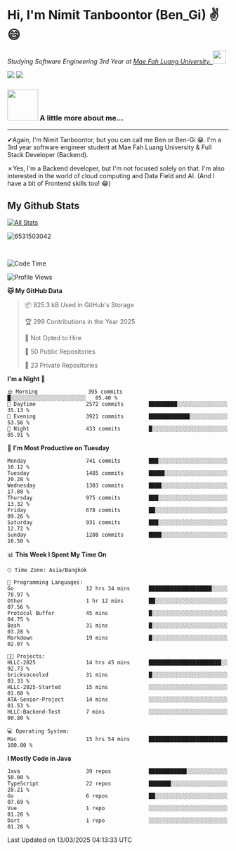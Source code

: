 # Hi, I'm Nimit Tanboontor (Ben_Gi) ✌😄
<p><em>Studying Software Engineering 3rd Year at <a href="https://en.mfu.ac.th/home.html"> Mae Fah Luang University.
</a><img src="https://media.giphy.com/media/WUlplcMpOCEmTGBtBW/giphy.gif" width="30"> </em></p>


[![](https://img.shields.io/badge/linkedin-%230077B5.svg?style=for-the-badge&logo=linkedin)]([https://www.linkedin.com/in/thanaphoom-babparn/](https://www.linkedin.com/in/nimit-tanbooutor-798139246/))
[![](https://img.shields.io/badge/Medium-12100E?style=for-the-badge&logo=medium&logoColor=white)](https://medium.com/@nimittanbooutor)

### <img src="https://media.giphy.com/media/VgCDAzcKvsR6OM0uWg/giphy.gif" width="70"> A little more about me...  

<hr> <!-- Horizontal line -->

&#10004;Again, I'm Nimit Tanboontor, but you can call me Ben or Ben-Gi 😁. I'm a 3rd year software engineer student at Mae Fah Luang University & Full Stack Developer (Backend).

&#10007;Yes, I'm a Backend developer, but I'm not focused solely on that. I'm also interested in the world of cloud computing and Data Field and AI. (And I have a bit of Frontend skills too! 😂)


## My Github Stats

[![All Stats](https://github-readme-stats.vercel.app/api?username=6531503042&show_icons=true&theme=algolia)](https://github.com/6531503042)

<p><img align="center" src="https://github-readme-streak-stats.herokuapp.com/?user=6531503042&" alt="6531503042" /></p>

<br />


<!--START_SECTION:waka-->
![Code Time](http://img.shields.io/badge/Code%20Time-362%20hrs%2030%20mins-blue)

![Profile Views](http://img.shields.io/badge/Profile%20Views-7-blue)

**🐱 My GitHub Data** 

> 📦 825.3 kB Used in GitHub's Storage 
 > 
> 🏆 299 Contributions in the Year 2025
 > 
> 🚫 Not Opted to Hire
 > 
> 📜 50 Public Repositories 
 > 
> 🔑 23 Private Repositories 
 > 
**I'm a Night 🦉** 

```text
🌞 Morning                395 commits         █░░░░░░░░░░░░░░░░░░░░░░░░   05.40 % 
🌆 Daytime                2572 commits        █████████░░░░░░░░░░░░░░░░   35.13 % 
🌃 Evening                3921 commits        █████████████░░░░░░░░░░░░   53.56 % 
🌙 Night                  433 commits         █░░░░░░░░░░░░░░░░░░░░░░░░   05.91 % 
```
📅 **I'm Most Productive on Tuesday** 

```text
Monday                   741 commits         ███░░░░░░░░░░░░░░░░░░░░░░   10.12 % 
Tuesday                  1485 commits        █████░░░░░░░░░░░░░░░░░░░░   20.28 % 
Wednesday                1303 commits        ████░░░░░░░░░░░░░░░░░░░░░   17.80 % 
Thursday                 975 commits         ███░░░░░░░░░░░░░░░░░░░░░░   13.32 % 
Friday                   678 commits         ██░░░░░░░░░░░░░░░░░░░░░░░   09.26 % 
Saturday                 931 commits         ███░░░░░░░░░░░░░░░░░░░░░░   12.72 % 
Sunday                   1208 commits        ████░░░░░░░░░░░░░░░░░░░░░   16.50 % 
```


📊 **This Week I Spent My Time On** 

```text
🕑︎ Time Zone: Asia/Bangkok

💬 Programming Languages: 
Go                       12 hrs 34 mins      ████████████████████░░░░░   78.97 % 
Other                    1 hr 12 mins        ██░░░░░░░░░░░░░░░░░░░░░░░   07.56 % 
Protocol Buffer          45 mins             █░░░░░░░░░░░░░░░░░░░░░░░░   04.75 % 
Bash                     31 mins             █░░░░░░░░░░░░░░░░░░░░░░░░   03.28 % 
Markdown                 19 mins             █░░░░░░░░░░░░░░░░░░░░░░░░   02.07 % 

🐱‍💻 Projects: 
HLLC-2025                14 hrs 45 mins      ███████████████████████░░   92.73 % 
bricksocoolxd            31 mins             █░░░░░░░░░░░░░░░░░░░░░░░░   03.33 % 
HLLC-2025-Started        15 mins             ░░░░░░░░░░░░░░░░░░░░░░░░░   01.60 % 
ATA-Senior-Project       14 mins             ░░░░░░░░░░░░░░░░░░░░░░░░░   01.53 % 
HLLC-Backend-Test        7 mins              ░░░░░░░░░░░░░░░░░░░░░░░░░   00.80 % 

💻 Operating System: 
Mac                      15 hrs 54 mins      █████████████████████████   100.00 % 
```

**I Mostly Code in Java** 

```text
Java                     39 repos            ████████████░░░░░░░░░░░░░   50.00 % 
TypeScript               22 repos            ███████░░░░░░░░░░░░░░░░░░   28.21 % 
Go                       6 repos             ██░░░░░░░░░░░░░░░░░░░░░░░   07.69 % 
Vue                      1 repo              ░░░░░░░░░░░░░░░░░░░░░░░░░   01.28 % 
Dart                     1 repo              ░░░░░░░░░░░░░░░░░░░░░░░░░   01.28 % 
```




 Last Updated on 13/03/2025 04:13:33 UTC
<!--END_SECTION:waka-->
